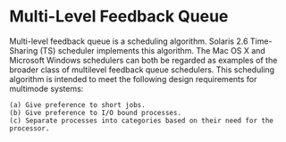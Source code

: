 # Multi-Level Feedback Queue

Multi-level feedback queue is a scheduling algorithm. Solaris 2.6 Time-Sharing (TS) scheduler implements this algorithm. The Mac OS X and Microsoft Windows schedulers can both be regarded as examples of the broader class of multilevel feedback queue schedulers. This scheduling algorithm is intended to meet the following design requirements for multimode systems:

    (a) Give preference to short jobs.
    (b) Give preference to I/O bound processes.
    (c) Separate processes into categories based on their need for the processor.

